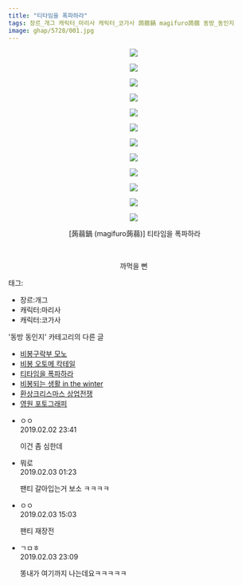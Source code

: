 ```yaml
---
title: "티타임을 폭파하라"
tags: 장르_개그 캐릭터_마리사 캐릭터_코가사 蒟蒻鍋 magifuro蒟蒻 동방_동인지
image: ghap/5728/001.jpg
---
```

<div class="article">
<p style="text-align: center; clear: none; float: none;"><img src="{{ site.nasurl }}/ghap/5728/001.jpg"/></p>
<p style="text-align: center; clear: none; float: none;"><img src="{{ site.nasurl }}/ghap/5728/002.jpg"/></p>
<p style="text-align: center; clear: none; float: none;"><img src="{{ site.nasurl }}/ghap/5728/003.jpg"/></p>
<p style="text-align: center; clear: none; float: none;"><img src="{{ site.nasurl }}/ghap/5728/004.jpg"/></p>
<p style="text-align: center; clear: none; float: none;"><img src="{{ site.nasurl }}/ghap/5728/005.jpg"/></p>
<p style="text-align: center; clear: none; float: none;"><img src="{{ site.nasurl }}/ghap/5728/006.jpg"/></p>
<p style="text-align: center; clear: none; float: none;"><img src="{{ site.nasurl }}/ghap/5728/007.jpg"/></p>
<p style="text-align: center; clear: none; float: none;"><img src="{{ site.nasurl }}/ghap/5728/008.jpg"/></p>
<p style="text-align: center; clear: none; float: none;"><img src="{{ site.nasurl }}/ghap/5728/009.jpg"/></p>
<p style="text-align: center; clear: none; float: none;"><img src="{{ site.nasurl }}/ghap/5728/010.jpg"/></p>
<p style="text-align: center; clear: none; float: none;"><img src="{{ site.nasurl }}/ghap/5728/011.jpg"/></p>
<p style="text-align: center; clear: none; float: none;"><img src="{{ site.nasurl }}/ghap/5728/012.jpg"/></p>
<p style="text-align: center; clear: none; float: none;"> [蒟蒻鍋 (magifuro蒟蒻)] 티타임을 폭파하라</p>
<p style="text-align: center; clear: none; float: none;"><br/></p>
<p style="text-align: center; clear: none; float: none;">까먹을 뻔</p>
</div><div class="tagTrail">
<p>태그: </p>
<ul>
<li>장르:개그</li>
<li>캐릭터:마리사</li>
<li>캐릭터:코가사</li>
</ul>
</div><div class="another">
<p>'동방 동인지' 카테고리의 다른 글</p>
<ul>
<li><a href="/2019-02-05-ghap_5737">비봉구락부 모노</a></li>
<li><a href="/2019-02-05-ghap_5736">비봉 오토메 칵테일</a></li>
<li><a href="/2019-02-02-ghap_5728">티타임을 폭파하라</a></li>
<li><a href="/2019-02-01-ghap_5705">비봉되는 생활 in the winter</a></li>
<li><a href="5703.html">환상크리스마스 상업전쟁</a></li>
<li><a href="/2019-01-29-ghap_5675">영원 포토그래피</a></li>
</ul>
</div><div class="comment">
<ul>
<li class="cb_thumb_off" id="comment15427446">
<div class="cb_comment_area">
<div class="cb_info_area">
<div class="cb_section">
<span class="cb_nick_name">ㅇㅇ</span>
</div>
<div class="cb_section">
<span class="cb_date">2019.02.02 23:41 </span>
</div>
</div>
<div class="cb_dsc_comment">
<p class="cb_dsc">
											이건 좀 심한데
										</p>
</div>
</div></li>
<li class="cb_thumb_off" id="comment15427551">
<div class="cb_comment_area">
<div class="cb_info_area">
<div class="cb_section">
<span class="cb_nick_name">뭐로</span>
</div>
<div class="cb_section">
<span class="cb_date">2019.02.03 01:23 </span>
</div>
</div>
<div class="cb_dsc_comment">
<p class="cb_dsc">
											팬티 갈아입는거 보소 ㅋㅋㅋㅋ
										</p>
</div>
</div></li>
<li class="cb_thumb_off" id="comment15427854">
<div class="cb_comment_area">
<div class="cb_info_area">
<div class="cb_section">
<span class="cb_nick_name">ㅇㅇ</span>
</div>
<div class="cb_section">
<span class="cb_date">2019.02.03 15:03 </span>
</div>
</div>
<div class="cb_dsc_comment">
<p class="cb_dsc">
											팬티 재장전
										</p>
</div>
</div></li>
<li class="cb_thumb_off" id="comment15428115">
<div class="cb_comment_area">
<div class="cb_info_area">
<div class="cb_section">
<span class="cb_nick_name">ㄱㅁㅎ</span>
</div>
<div class="cb_section">
<span class="cb_date">2019.02.03 23:09 </span>
</div>
</div>
<div class="cb_dsc_comment">
<p class="cb_dsc">
											똥내가 여기까지 나는데요ㅋㅋㅋㅋㅋ
										</p>
</div>
</div></li>
</ul>
</div>